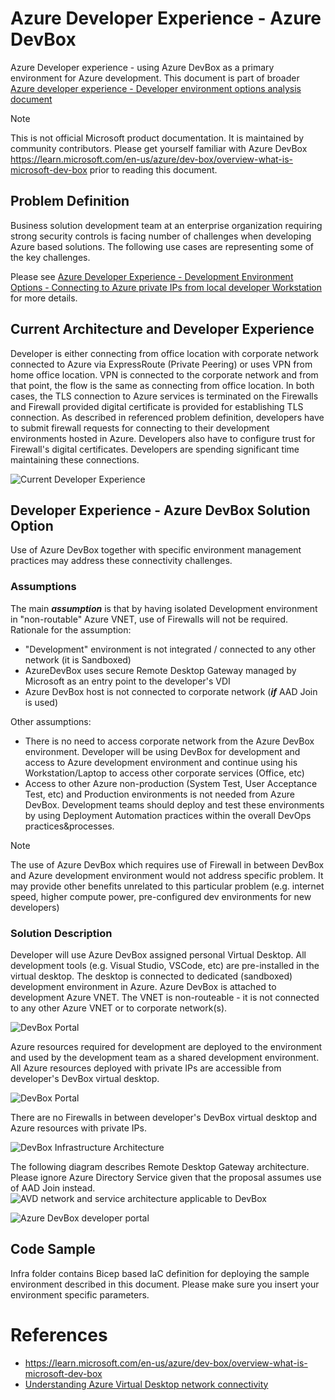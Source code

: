 # Azure Developer Experience - Azure DevBox

Azure Developer experience - using Azure DevBox as a primary environment for Azure development.
This document is part of broader [Azure developer experience - Developer environment options analysis document](https://github.com/microsoft/Azure-Dev-Experience-developer-environment-options)

> [!NOTE]
> This is not official Microsoft product documentation. It is maintained by community contributors.
> Please get yourself familiar with Azure DevBox https://learn.microsoft.com/en-us/azure/dev-box/overview-what-is-microsoft-dev-box prior to reading this document.

## Problem Definition

Business solution development team at an enterprise organization requiring strong security controls is facing number of challenges when developing Azure based solutions.
The following use cases are representing some of the key challenges.

Please see [Azure Developer Experience - Development Environment Options - Connecting to Azure private IPs from local developer Workstation](https://github.com/zojovano-articles/azure-developer-environment-options/tree/main#1-connecting-to-azure-private-ips-from-local-developer-workstation) for more details.


## Current Architecture and Developer Experience

Developer is either connecting from office location with corporate network connected to Azure via ExpressRoute (Private Peering) or uses VPN from home office location. VPN is connected to the corporate network and from that point, the flow is the same as connecting from office location.
In both cases, the TLS  connection to Azure services is terminated on the Firewalls and Firewall provided digital certificate is provided for establishing TLS connection.
As described in referenced problem definition, developers have to submit firewall requests for connecting to their development environments hosted in Azure. Developers also have to configure trust for Firewall's digital certificates.
Developers are spending significant time maintaining these connections.

![Current Developer Experience](./assets/devexperience-current-architecture2.png)


## Developer Experience - Azure DevBox Solution Option

Use of Azure DevBox together with specific environment management practices may address these connectivity challenges.

### Assumptions

The main ***assumption*** is that by having isolated Development environment in "non-routable" Azure VNET, use of Firewalls will not be required.
Rationale for the assumption:
- "Development" environment is not integrated / connected to any other network (it is Sandboxed)
- AzureDevBox uses secure Remote Desktop Gateway managed by Microsoft as an entry point to the developer's VDI
- Azure DevBox host is not connected to corporate network (***if*** AAD Join is used)

Other assumptions:
- There is no need to access corporate network from the Azure DevBox environment. Developer will be using DevBox for development and access to Azure development environment and continue using his Workstation/Laptop to access other corporate services (Office, etc)
- Access to other Azure non-production (System Test, User Acceptance Test, etc) and Production environments is not needed from Azure DevBox. Development teams should deploy and test these environments by using Deployment Automation practices within the overall DevOps practices&processes.

> [!NOTE]
> The use of Azure DevBox which requires use of Firewall in between DevBox and Azure development environment would not address specific problem. 
> It may provide other benefits unrelated to this particular problem (e.g. internet speed, higher compute power, pre-configured dev environments for new developers)



### Solution Description

Developer will use Azure DevBox assigned personal Virtual Desktop. All development tools (e.g. Visual Studio, VSCode, etc) are pre-installed in the virtual desktop.
The desktop is connected to dedicated (sandboxed) development environment in Azure. Azure DevBox is attached to development Azure VNET. The VNET is non-routeable - it is not connected to any other Azure VNET or to corporate network(s).

![DevBox Portal](./assets/ADB-login.png)

Azure resources required for development are deployed to the environment and used by the development team as a shared development environment. All Azure resources deployed with private IPs are accessible from developer's DevBox virtual desktop.

![DevBox Portal](./assets/ADB-desktop.png)

There are no Firewalls in between developer's DevBox virtual desktop and Azure resources with private IPs.


![DevBox Infrastructure Architecture](./assets/devbox-architecture.png)

The following diagram describes Remote Desktop Gateway architecture. Please ignore Azure Directory Service given that the proposal assumes use of AAD Join instead.
![AVD network and service architecture applicable to DevBox](./assets/azure-virtual-desktop-network-connections.svg)

![Azure DevBox developer portal](./assets/dev-box-architecture.png)

## Code Sample

Infra folder contains Bicep based IaC definition for deploying the sample environment described in this document. Please make sure you insert your environment specific parameters.




# References

- https://learn.microsoft.com/en-us/azure/dev-box/overview-what-is-microsoft-dev-box
- [Understanding Azure Virtual Desktop network connectivity](https://learn.microsoft.com/azure/virtual-desktop/network-connectivity)
